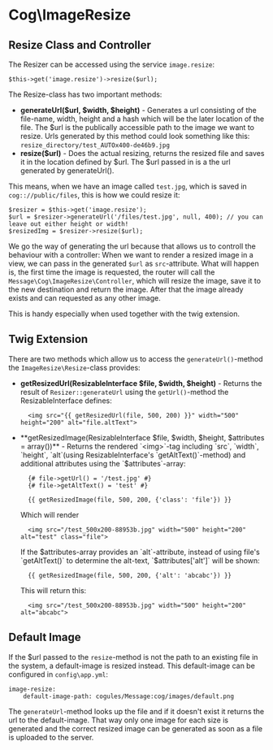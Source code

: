 # Cog\ImageResize

## Resize Class and Controller

The Resizer can be accessed using the service `image.resize`:

	$this->get('image.resize')->resize($url);
	
The Resize-class has two important methods:

* **generateUrl($url, $width, $height)** - Generates a url consisting of the file-name, width, height and a hash which will be the later location of the file. The $url is the publically accessible path to the image we want to resize. Urls generated by this method could look something like this: `resize_directory/test_AUTOx400-de46b9.jpg`
* **resize($url)** - Does the actual resizing, returns the resized file and saves it in the location defined by $url. The $url passed in is a the url generated by generateUrl().

This means, when we have an image called `test.jpg`, which is saved in `cog:://public/files`, this is how we could resize it:

	$resizer = $this->get('image.resize');
	$url = $resizer->generateUrl('/files/test.jpg', null, 400); // you can leave out either height or width!
	$resizedImg = $resizer->resize($url);

We go the way of generating the url because that allows us to controll the behaviour with a controller:
When we want to render a resized image in a view, we can pass in the generated `$url` as `src`-attribute. What will happen is, the first time the image is requested, the router will call the  `Message\Cog\ImageResize\Controller`, which will resize the image, save it to the new destination and return the image.
After that the image already exists and can requested as any other image.

This is handy especially when used together with the twig extension.

## Twig Extension
There are two methods which allow us to access the `generateUrl()`-method the `ImageResize\Resize`-class provides:

* **getResizedUrl(ResizableInterface $file, $width, $height)** - Returns the result of `Resizer::generateUrl` using the `getUrl()`-method the ResizableInterface defines:

		<img src="{{ getResizedUrl(file, 500, 200) }}" width="500" height="200" alt="file.altText">

* **getResizedImage(ResizableInterface $file, $width, $height, $attributes = array())** - Returns the rendered `<img>`-tag including `src`, `width`, `height`, `alt`(using ResizableInterface's `getAltText()`-method) and additional attributes using the `$attributes`-array:

		{# file->getUrl() = '/test.jpg' #}
		{# file->getAltText() = 'test' #}
		
		{{ getResizedImage(file, 500, 200, {'class': 'file'}) }}
		
	Which will render
	
		<img src="/test_500x200-88953b.jpg" width="500" height="200" alt="test" class="file">
		
	If the $attributes-array provides an `alt`-attribute, instead of using file's `getAltText()` to determine the alt-text, `$attributes['alt']` will be shown:
	
		{{ getResizedImage(file, 500, 200, {'alt': 'abcabc'}) }}
		
	This will return this:
	
		<img src="/test_500x200-88953b.jpg" width="500" height="200" alt="abcabc">

## Default Image
If the $url passed to the `resize`-method is not the path to an existing file in the system, a default-image is resized instead.
This default-image can be configured in `config\app.yml`:

	image-resize:
		default-image-path: cogules/Message:cog/images/default.png
		
The `generateUrl`-method looks up the file and if it doesn't exist it returns the url to the default-image. That way only one image for each size is generated and the correct resized image can be generated as soon as a file is uploaded to the server.
	
	
